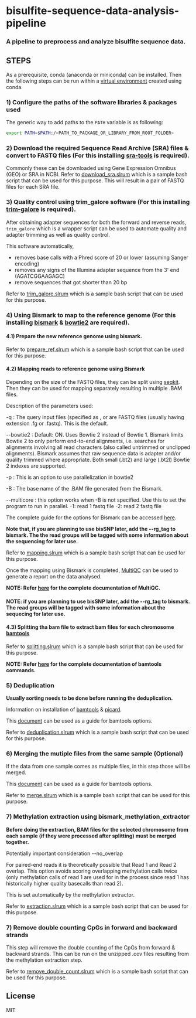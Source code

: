 # bisulfite-sequence-data-analysis-pipeline
### A pipeline to preprocess and analyze bisulfite sequence data.
## STEPS

As a prerequisite, conda (anaconda or miniconda) can be installed. Then the following steps can be run within a [virtual environment](https://uoa-eresearch.github.io/eresearch-cookbook/recipe/2014/11/20/conda/) created using conda.

### 1) Configure the paths of the software libraries & packages used

The generic way to add paths to the `PATH` variable is as following:
```sh
export PATH=$PATH:/<PATH_TO_PACKAGE_OR_LIBRARY_FROM_ROOT_FOLDER>
```

### 2) Download the required Sequence Read Archive (SRA) files & convert to FASTQ files (For this installing [sra-tools](https://anaconda.org/bioconda/sra-tools) is required).

Commonly these can be downloaded using Gene Expression Omnibus (GEO) or SRA in NCBI. Refer to [download_sra.slrum](https://github.com/UdithaM/bisulfite-sequence-data-analysis-pipeline/blob/main/download_sra.slrum) which is a sample bash script that can be used for this purpose. This will result in a pair of FASTQ files for each SRA file.

### 3) Quality control using trim_galore software (For this installing [trim-galore](https://anaconda.org/bioconda/trim-galore) is required).

After obtaining adapter sequences for both the forward and reverse reads, `trim_galore` which is a wrapper script can be used to automate quality and adapter trimming as well as quality control. 

This software automatically,
- removes base calls with a Phred score of 20 or lower (assuming Sanger encoding)
- removes any signs of the Illumina adapter sequence from the 3' end (AGATCGGAAGAGC)
- remove sequences that got shorter than 20 bp

Refer to [trim_galore.slrum](https://github.com/UdithaM/bisulfite-sequence-data-analysis-pipeline/blob/main/trim_galore.slrum) which is a sample bash script that can be used for this purpose.

### 4) Using Bismark to map to the reference genome (For this installing [bismark](https://anaconda.org/bioconda/bismark) & [bowtie2](https://anaconda.org/bioconda/bowtie2) are required).

#### 4.1) Prepare the new reference genome using bismark.

Refer to [prepare_ref.slrum](https://github.com/UdithaM/bisulfite-sequence-data-analysis-pipeline/blob/main/prepare_ref.slrum) which is a sample bash script that can be used for this purpose.

#### 4.2) Mapping reads to reference genome using Bismark

Depending on the size of the FASTQ files, they can be split using [seqkit](https://anaconda.org/bioconda/seqkit). Then they can be used for mapping separately resulting in multiple .BAM files.

Description of the parameters used:

-q : The query input files (specified as , or are FASTQ files (usually having extension .fg or .fastq). This is the default.

--bowtie2 : Default: ON. Uses Bowtie 2 instead of Bowtie 1. Bismark limits Bowtie 2 to only perform end-to-end alignments, i.e. searches for alignments involving all read characters (also called untrimmed or unclipped alignments). Bismark assumes that raw sequence data is adapter and/or quality trimmed where appropriate. Both small (.bt2) and large (.bt2l) Bowtie 2 indexes are supported.

-p : This is an option to use parallelization in bowtie2

-B : The base name of the .BAM file generated from the Bismark.

--multicore : this option works when -B is not specified. Use this to set the program to run in parallel.
-1: read 1 fastq file
-2: read 2 fastq file

The complete guide for the options for Bismark can be accessed [here](https://www.bioinformatics.babraham.ac.uk/projects/bismark/Bismark_User_Guide.pdf).

**Note that, if you are planning to use bisSNP later, add the --rg_tag to bismark. The the read groups will be tagged with some information about the sequencing for later use.**

Refer to [mapping.slrum](https://github.com/UdithaM/bisulfite-sequence-data-analysis-pipeline/blob/main/mapping.slrum) which is a sample bash script that can be used for this purpose.

Once the mapping using Bismark is completed, [MultiQC](https://multiqc.info/) can be used to generate a report on the data analysed.

**NOTE: Refer [here](https://multiqc.info/docs/) for the complete documentation of MultiQC.**

#### NOTE: if you are planning to use bisSNP later, add the --rg_tag to bismark. The read groups will be tagged with some information about the sequecing for later use.

#### 4.3) Splitting tha bam file to extract bam files for each chromosome [bamtools](https://anaconda.org/bioconda/bamtools) 

Refer to [splitting.slrum](https://github.com/UdithaM/bisulfite-sequence-data-analysis-pipeline/blob/main/splitting.slrum) which is a sample bash script that can be used for this purpose.

**NOTE: Refer [here](https://hcc.unl.edu/docs/applications/app_specific/bioinformatics_tools/data_manipulation_tools/bamtools/running_bamtools_commands/) for the complete documentation of bamtools commands.**

### 5) Deduplication

**Usually sorting needs to be done before running the deduplication.**

Information on installation of [bamtools](https://anaconda.org/bioconda/bamtools) & [picard](https://anaconda.org/bioconda/picard).

This [document](https://raw.githubusercontent.com/wiki/pezmaster31/bamtools/Tutorial_Toolkit_BamTools-1.0.pdf) can be used as a guide for bamtools options.

Refer to [deduplication.slrum](https://github.com/UdithaM/bisulfite-sequence-data-analysis-pipeline/blob/main/deduplication.slrum) which is a sample bash script that can be used for this purpose.

### 6) Merging the mutiple files from the same sample (Optional)

If the data from one sample comes as multiple files, in this step those will be merged.

This [document](https://raw.githubusercontent.com/wiki/pezmaster31/bamtools/Tutorial_Toolkit_BamTools-1.0.pdf) can be used as a guide for bamtools options.

Refer to [merge.slrum](https://github.com/UdithaM/bisulfite-sequence-data-analysis-pipeline/blob/main/merge.slrum) which is a sample bash script that can be used for this purpose.

### 7) Methylation extraction using bismark_methylation_extractor

**Before doing the extraction, BAM files for the selected chromosome from each sample (if they were processed after splitting) must be merged together.**

Potentially important consideration --no_overlap

For paired-end reads it is theoretically possible that Read 1 and Read 2 overlap. This option avoids scoring overlapping methylation calls twice (only methylation calls of read 1 are used for in the process since read 1 has historically higher quality basecalls than read 2).

This is set automatically by the methylation extractor.

Refer to [extraction.slrum](https://github.com/UdithaM/bisulfite-sequence-data-analysis-pipeline/blob/main/extraction.slrum) which is a sample bash script that can be used for this purpose.


### 7) Remove double counting CpGs in forward and backward strands

This step will remove the double counting of the CpGs from forward & backward strands. This can be run on the unzipped .cov files resulting from the methylation extraction step.

Refer to [remove_double_count.slrum](https://github.com/UdithaM/bisulfite-sequence-data-analysis-pipeline/blob/main/remove_double_count.slrum) which is a sample bash script that can be used for this purpose.

## License

MIT


